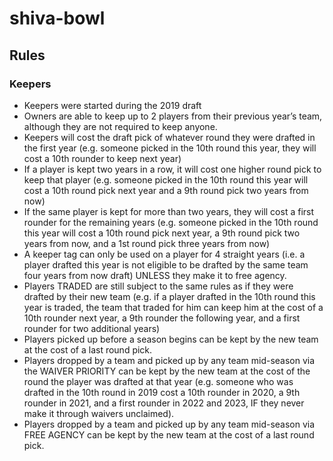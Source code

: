 # shiva-bowl
## Rules

### Keepers

- Keepers were started during the 2019 draft
- Owners are able to keep up to 2 players from their previous year’s team, although they are not required to keep anyone.
- Keepers will cost the draft pick of whatever round they were drafted in the first year (e.g.  someone picked in the 10th round this year, they will cost a 10th rounder to keep next year)
- If a player is kept two years in a row, it will cost one higher round pick to keep that player (e.g. someone picked in the 10th round this year will cost a 10th round pick next year and a 9th round pick two years from now)
- If the same player is kept for more than two years, they will cost a first rounder for the remaining years (e.g. someone picked in the 10th round this year will cost a 10th round pick next year, a 9th round pick two years from now, and a 1st round pick three years from now)
- A keeper tag can only be used on a player for 4 straight years (i.e. a player drafted this year is not eligible to be drafted by the same team four years from now draft) UNLESS they make it to free agency.
- Players TRADED are still subject to the same rules as if they were drafted by their new team (e.g. if a player drafted in the 10th round this year is traded, the team that traded for him can keep him at the cost of a 10th rounder next year, a 9th rounder the following year, and a first rounder for two additional years)
- Players picked up before a season begins can be kept by the new team at the cost of a last round pick.
- Players dropped by a team and picked up by any team mid-season via the WAIVER PRIORITY can be kept by the new team at the cost of the round the player was drafted at that year (e.g. someone who was drafted in the 10th round in 2019 cost a 10th rounder in 2020, a 9th rounder in 2021, and a first rounder in 2022 and 2023, IF they never make it through waivers unclaimed).
- Players dropped by a team and picked up by any team mid-season via FREE AGENCY can be kept by the new team at the cost of a last round pick.
